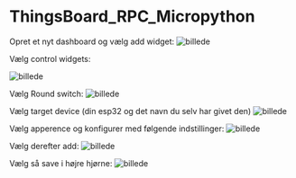 # ThingsBoard_RPC_Micropython
Opret et nyt dashboard og vælg add widget:
![billede](https://github.com/user-attachments/assets/6730b6ce-2449-4013-b912-cbde4ddbb873)

Vælg control widgets:

![billede](https://github.com/user-attachments/assets/6e9781ee-13cf-4249-8a48-6c17a2f2c9d4)

Vælg Round switch:
![billede](https://github.com/user-attachments/assets/7184d1ec-0af8-4905-94bf-893f0c2cccf8)

Vælg target device (din esp32 og det navn du selv har givet den)
![billede](https://github.com/user-attachments/assets/453e7cd7-22d2-4a0c-97de-da5f885b1a1e)


Vælg apperence og konfigurer med følgende indstillinger:
![billede](https://github.com/user-attachments/assets/a92cb0f9-6c79-4c1f-8bfc-3b2203c167be)


Vælg derefter add:
![billede](https://github.com/user-attachments/assets/3e8222bd-30fe-4747-b9c7-c85ed41794da)

Vælg så save i højre hjørne:
![billede](https://github.com/user-attachments/assets/098bd592-220f-4112-ab00-73e96ed12d3c)

